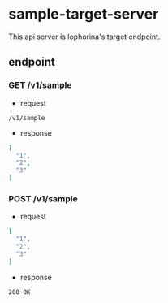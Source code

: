 # sample-target-server

This api server is lophorina's target endpoint.

## endpoint

### GET /v1/sample

* request

`/v1/sample`

* response

```json
[
  "1",
  "2",
  "3"
]
```

### POST /v1/sample

* request

```json
[
  "1",
  "2",
  "3"
]
```

* response

`200 OK`

